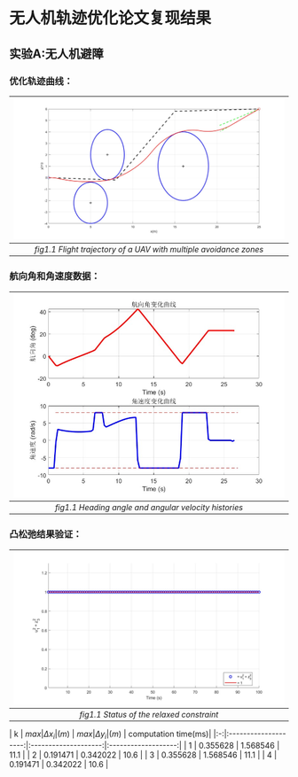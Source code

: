 # 无人机轨迹优化论文复现结果
## 实验A:无人机避障

### 优化轨迹曲线：
| <img src="./assets/trajectory.jpg"> |
|:--------------------------------------------------------------:|
|*fig1.1 Flight trajectory of a UAV with multiple avoidance zones*|
### 航向角和角速度数据：
| <img src="./assets/data.jpg"> |
|:--------------------------------------------------------------:|
|*fig1.1 Heading angle and angular velocity histories*|
### 凸松弛结果验证：
| <img src="./assets/status.jpg"> |
|:--------------------------------------------------------------:|
|*fig1.1 Status of the relaxed constraint*|


| k | $max|\Delta x_i|(m)$ | $max|\Delta y_i|(m)$ | computation time(ms)|
|:-:|:--------------------:|:--------------------:|:-------------------:|
| 1 | 0.355628 | 1.568546 | 11.1 |
| 2 | 0.191471 | 0.342022 | 10.6 |
| 3 | 0.355628 | 1.568546 | 11.1 |
| 4 | 0.191471 | 0.342022 | 10.6 |

